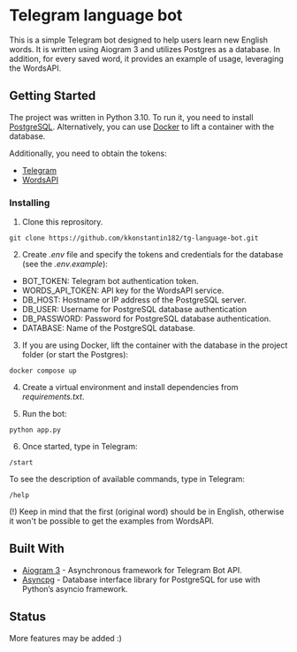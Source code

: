 # Telegram language bot

This is a simple Telegram bot designed to help users learn new English words. It is written using Aiogram 3 and utilizes Postgres as a database. In addition, for every saved word, it provides an example of usage, leveraging the WordsAPI.

## Getting Started

The project was written in Python 3.10. To run it, you need to install [PostgreSQL](https://www.postgresql.org/). Alternatively, you can use [Docker](https://www.docker.com/) to lift a container with the database.

Additionally, you need to obtain the tokens:
- [Telegram](https://core.telegram.org/bots/tutorial) 
- [WordsAPI](https://www.wordsapi.com/)

### Installing

1. Clone this reprository.
```
git clone https://github.com/kkonstantin182/tg-language-bot.git
```

2. Create <i>.env</i> file and specify the tokens and credentials for the database (see the <i>.env.example</i>):
- BOT_TOKEN: Telegram bot authentication token.
- WORDS_API_TOKEN: API key for the WordsAPI service.
- DB_HOST: Hostname or IP address of the PostgreSQL server.
- DB_USER: Username for PostgreSQL database authentication
- DB_PASSWORD: Password for PostgreSQL database authentication.
- DATABASE: Name of the PostgreSQL database.

3. If you are using Docker, lift the container with the database in the project folder (or start the Postgres):

```
docker compose up
```

4. Create a virtual environment and install dependencies from <i>requirements.txt</i>.

5. Run the bot:

```
python app.py
```
6. Once started, type in Telegram:
```
/start
```
To see the description of available commands, type in Telegram:
```
/help
```
(!) Keep in mind that the first (original word) should be in English, otherwise it won't be possible to get the examples from WordsAPI.

## Built With

* [Aiogram 3](https://docs.aiogram.dev/en/latest/) - Asynchronous framework for Telegram Bot API.
* [Asyncpg](https://magicstack.github.io/asyncpg/current/) - Database interface library for PostgreSQL for use with Python’s asyncio framework.

## Status

More features may be added :)


